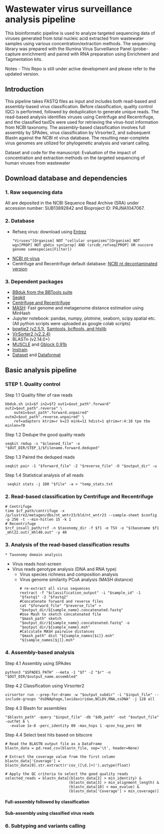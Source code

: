 # Wastewater virus surveillance analysis pipeline  
This bioinformatic pipeline is used to analyze targeted sequencing data of viruses generated from total nucleic acid extracted from wastewater samples using various concentration/extraction methods. The sequencing library was prepared with the Illumina Virus Surveillance Panel (probe-capture enrichment) and paired with RNA preparation using Enrichment and Tagmentation kits.

Notes - This Repo is still under active development and please refer to the updated version. 

## Introduction
This pipeline takes FASTQ files as input and includes both read-based and assembly-based virus classification. Before classification, quality control (QC) is performed, followed by deduplication to generate unique reads. The read-based analysis identifies viruses using Centrifuge and Recentrifuge, and the classified taxIDs were used for retrieving the virus-host information from NCBI taxonomy. The assembly-based classification involves full assembly by SPAdes, virus classification by Virsorter2, and subsequent Blastn against the NCBI nt virus database. The resulting near-complete virus genomes are utilized for phylogenetic analysis and variant calling.

Dataset and code for the manuscript: Evaluation of the impact of concentration and extraction methods on the targeted sequencing of human viruses from wastewater

## Download database and dependencies
### 1. Raw sequencing data 
All are deposited in the NCBI Sequence Read Archive (SRA) under accession number: SUB13892842 and Bioproject ID: PRJNA1047067.
### 2. Database
   * Refseq virus: download using [Entrez](https://www.ncbi.nlm.nih.gov/books/NBK25501/)
     ```
     "Viruses"[Organism] NOT "cellular organisms"[Organism] NOT wgs[PROP] NOT gbdiv syn[prop] AND (srcdb_refseq[PROP] OR nuccore genome samespecies[Filter])
     ```
   * [NCBI nt-virus](https://ftp.ncbi.nlm.nih.gov/blast/db/)
   * Centrifuge and Recentrifuge default database: [NCBI nt decontaminated version](https://github.com/khyox/recentrifuge/wiki/Centrifuge-nt)
### 3. Dependent packages
   * [BBduk from the BBTools suite](https://jgi.doe.gov/data-and-tools/software-tools/bbtools/bb-tools-user-guide/bbduk-guide/)
   * [Seqkit](https://github.com/shenwei356/seqkit/blob/master/README.md)
   * [Centrifuge and Recentrifuge](https://github.com/khyox/recentrifuge/wiki/Running-recentrifuge-for-Centrifuge) 
   * [MASH](https://github.com/marbl/Mash): Fast genome and metagenome distance estimation using MinHash 
   * Jupyter notebook: pandas, numpy, plotnine, seaborn, scipy.spatial etc. (All python scripts were uploaded as google colab scripts)
   * [bowtie2 (v2.5.1)](https://github.com/BenLangmead/bowtie2), [Samtools, bcftools, and htslib](https://www.htslib.org/download/) 
   * [VirSorter2 (v2.2.4)](https://github.com/jiarong/VirSorter2#detailed-description-on-output-files) 
   * BLASTn (v2.14.0+)
   * [MUSCLE](https://github.com/rcedgar/muscle) and [Gblock 0.91b](http://phylogeny.lirmm.fr/phylo_cgi/one_task.cgi?task_type=gblocks)
   * [Instrain](https://github.com/MrOlm/inStrain/blob/master/docs/user_manual.rst)
   * [Dataset](https://www.ncbi.nlm.nih.gov/datasets/docs/v2/download-and-install/) and [Dataformat](https://www.ncbi.nlm.nih.gov/datasets/docs/v2/reference-docs/command-line/dataformat/)

## Basic analysis pipeline
### STEP 1. Quality control 
Step 1.1 Quality filter of raw reads
```
bbduk.sh in1=$f in2=$f2 out1=$out_path".forward" out2=$out_path".reverse" \
    outm1=$out_path".forward.unpaired" outm2=$out_path".reverse.unpaired" \
    ref=adapters ktrim=r k=23 mink=11 hdist=1 qtrim=r:4:10 tpe tbo minlen=70
```
Step 1.2 Dedupe the good quality reads
```
seqkit rmdup -s "$cleaned_file" -o "$OUT_DIR/STEP_1/$filename.forward.deduped"
```
Step 1.3 Paired the deduped reads
```
seqkit pair -1 "$forward_file" -2 "$reverse_file" -O "$output_dir" -u
```
Step 1.4 Statistical analysis of all reads
```
 seqkit stats -j 100 "$file" -a > "temp_stats.txt
```
### 2. Read-based classification by Centrifuge and Recentrifuge 
```
# Centrifuge
time $cf_path/centrifuge -x  /p/lustre2/metagen/dbs/nt_wntr23/bld/nt_wntr23 --sample-sheet $config -p 256 -t --min-hitlen 15 -k 1
# Recentrifuge
$rcf_insall_path/rcf -n $taxonomy_dir -f $f1 -e TSV -o "$(basename $f1 _mhl22.out)_mhl40.out" -y 40
```

### 3. Analysis of the read-based classification results
    * Taxonomy domain analysis 
   * Virus reads host-screen 
* Virus reads genotype analysis (DNA and RNA type)
     * Virus species richness and composition analysis 
     * Virus genome similarity PCoA analysis (MASH distance)
       ```
       # re-extract all virus sequences
       rextract -f "$classification_output" -i "$sample_id" -1 "$fastq1" -2 "$fastq2"
       #Concatenate forward and reverse files
       cat "$forward_file" "$reverse_file" > "$output_dir/${sample_name}.concatenated.fastq"
       #Use Mash to sketch concatenated file
       "$mash_path" sketch "$output_dir/${sample_name}.concatenated.fastq" -o "$output_dir/${sample_name}.msh"
       #Calculate MASH pairwise distances
       "$mash_path" dist "${sample_names[$i]}.msh" "${sample_names[$j]}.msh" 
        ```
### 4. Assembly-based analysis 
Step 4.1 Assembly using SPAdes
```
python3 "$SPADES_PATH" --meta -1 "$f" -2 "$r" -o "$OUT_DIR/$output_name.assembled"
```
Step 4.2 Classification using Virsorter2
```
virsorter run --prep-for-dramv -w "$output_subdir" -i "$input_file" --include-groups "dsDNAphage,lavidaviridae,NCLDV,RNA,ssDNA" -j 128 all
```
Step 4.3 Blastn for assemblies
```
"$blastn_path" -query "$input_file" -db "$db_path" -out "$output_file" -outfmt 6 \
  -evalue 1e-8 -perc_identity 80 -max_hsps 1 -qcov_hsp_perc 90
```
Step 4.4 Select best hits based on bitscore 
```
# Read the BLASTN output file as a DataFrame
blastn_data = pd.read_csv(blastn_file, sep='\t', header=None)

# Extract the coverage value from the first column
blastn_data['Coverage'] = blastn_data[0].str.extract(r'cov_([\d.]+)').astype(float)

# Apply the QC criteria to select the good quality reads
selected_reads = blastn_data[(blastn_data[2] > min_identity) &
                             (blastn_data[3] > min_alignment_length) &
                             (blastn_data[10] < max_evalue) &
                             (blastn_data['Coverage'] > min_coverage)]
```

#### Full-assembly followed by classification 
#### Sub-assembly using classified virus reads 

### 6. Subtyping and variants calling 
